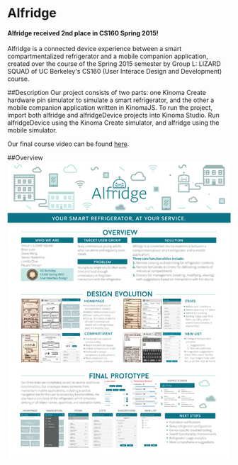 # Alfridge
#### Alfridge received 2nd place in CS160 Spring 2015!
Alfridge is a connected device experience between a smart compartmentalized refrigerator and a mobile companion application, created over the course of the Spring 2015 semester by Group L: LIZARD SQUAD of UC Berkeley's CS160 (User Interace Design and Development) course.

##Description
Our project consists of two parts: one Kinoma Create hardware pin simulator to simulate a smart refrigerator, and the other a mobile companion application written in KinomaJS. To run the project, import both alfridge and alfridgeDevice projects into Kinoma Studio. Run alfridgeDevice using the Kinoma Create simulator, and alfridge using the mobile simulator.

Our final course video can be found [here](https://www.youtube.com/watch?v=EQvIGbh5IH0).

##Overview
![poster](docs/alfridge-final-poster.png)
